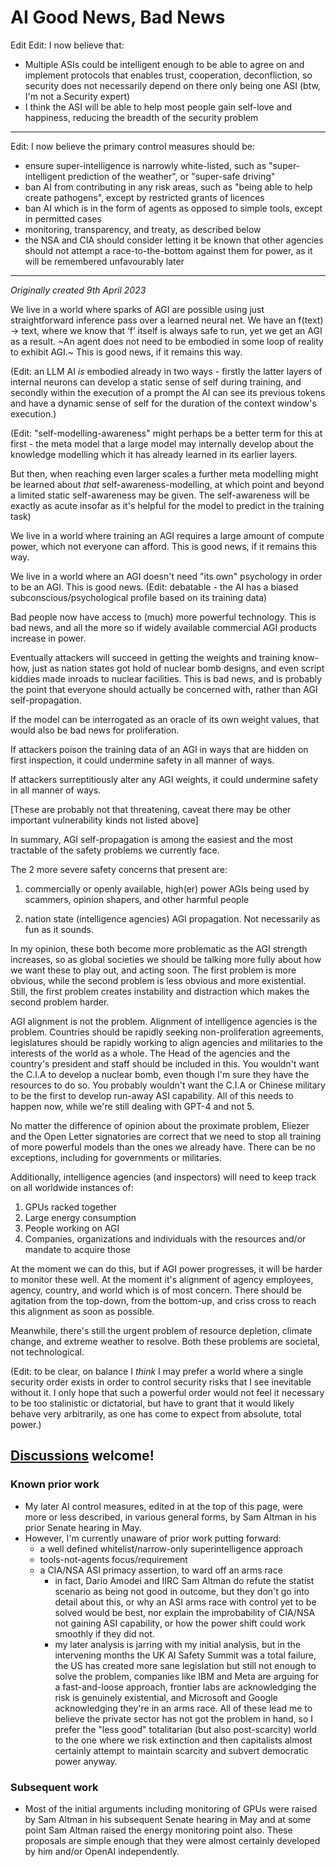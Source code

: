 # AI Good News, Bad News

Edit Edit: I now believe that:
- Multiple ASIs could be intelligent enough to be able to agree on and implement protocols that enables trust, cooperation, deconfliction, so security does not necessarily depend on there only being one ASI (btw, I'm not a Security expert)
- I think the ASI will be able to help most people gain self-love and happiness, reducing the breadth of the security problem

- - -

Edit: I now believe the primary control measures should be:
- ensure super-intelligence is narrowly white-listed, such as "super-intelligent prediction of the weather", or "super-safe driving"
- ban AI from contributing in any risk areas, such as "being able to help create pathogens", except by restricted grants of licences
- ban AI which is in the form of agents as opposed to simple tools, except in permitted cases
- monitoring, transparency, and treaty, as described below
- the NSA and CIA should consider letting it be known that other agencies should not attempt a race-to-the-bottom against them for power, as it will be remembered unfavourably later

- - -

*Originally created 9th April 2023*

We live in a world where sparks of AGI are possible using just straightforward inference pass over a learned neural net. We have an f(text) -> text, where we know that ‘f’ itself is always safe to run, yet we get an AGI as a result. ~An agent does not need to be embodied in some loop of reality to exhibit AGI.~
This is good news, if it remains this way.

(Edit: an LLM AI *is* embodied already in two ways - firstly the latter layers of internal neurons can develop a static sense of self during training, and secondly within the execution of a prompt the AI can see its previous tokens and have a dynamic sense of self for the duration of the context window's execution.)

(Edit: "self-modelling-awareness" might perhaps be a better term for this at first - the meta model that a large model may internally develop about the knowledge modelling which it has already learned in its earlier layers.

But then, when reaching even larger scales a further meta modelling might be learned about *that* self-awareness-modelling, at which point and beyond a limited static self-awareness may be given. The self-awareness will be exactly as acute insofar as it's helpful for the model to predict in the training task)

We live in a world where training an AGI requires a large amount of compute power, which not everyone can afford.
This is good news, if it remains this way.

We live in a world where an AGI doesn't need "its own" psychology in order to be an AGI.
This is good news. (Edit: debatable - the AI has a biased subconscious/psychological profile based on its training data)

Bad people now have access to (much) more powerful technology.
This is bad news, and all the more so if widely available commercial AGI products increase in power.

Eventually attackers will succeed in getting the weights and training know-how, just as nation states got hold of nuclear bomb designs, and even script kiddies made inroads to nuclear facilities.
This is bad news, and is probably the point that everyone should actually be concerned with, rather than AGI self-propagation.

If the model can be interrogated as an oracle of its own weight values, that would also be bad news for proliferation.

If attackers poison the training data of an AGI in ways that are hidden on first inspection, it could undermine safety in all manner of ways.

If attackers surreptitiously alter any AGI weights, it could undermine safety in all manner of ways.

\[These are probably not that threatening, caveat there may be other important vulnerability kinds not listed above]

In summary, AGI self-propagation is among the easiest and the most tractable of the safety problems we currently face.

The 2 more severe safety concerns that present are:

1) commercially or openly available, high(er) power AGIs being used by scammers, opinion shapers, and other harmful people

2) nation state (intelligence agencies) AGI propagation. Not necessarily as fun as it sounds.

In my opinion, these both become more problematic as the AGI strength increases, so as global societies we should be talking more fully about how we want these to play out, and acting soon. The first problem is more obvious, while the second problem is less obvious and more existential. Still, the first problem creates instability and distraction which makes the second problem harder.

AGI alignment is not the problem. Alignment of intelligence agencies is the problem. Countries should be rapidly seeking non-proliferation agreements, 
legislatures should be rapidly working to align agencies and militaries to the interests of the world as a whole. The Head of the agencies and the country's president and staff should be included in this. You wouldn't want the C.I.A to develop a nuclear bomb, even though I'm sure they have the resources to do so. You probably wouldn't want the C.I.A or Chinese military to be the first to develop run-away ASI capability. All of this needs to happen now, while we're still dealing with GPT-4 and not 5.

No matter the difference of opinion about the proximate problem, Eliezer and the Open Letter signatories are correct that we need to stop all training of more powerful models than the ones we already have. There can be no exceptions, including for governments or militaries.

Additionally, intelligence agencies (and inspectors) will need to keep track on all worldwide instances of:
1) GPUs racked together
2) Large energy consumption
3) People working on AGI
4) Companies, organizations and individuals with the resources and/or mandate to acquire those

At the moment we can do this, but if AGI power progresses, it will be harder to monitor these well. At the moment it's alignment of agency employees, agency, country, and world which is of most concern. There should be agitation from the top-down, from the bottom-up, and criss cross to reach this alignment as soon as possible.

Meanwhile, there's still the urgent problem of resource depletion, climate change, and extreme weather to resolve. Both these problems are societal, not technological.

(Edit: to be clear, on balance I *think* I may prefer a world where a single security order exists in order to control security risks that I see inevitable without it. I only hope that such a powerful order would not feel it necessary to be too stalinistic or dictatorial, but have to grant that it would likely behave very arbitrarily, as one has come to expect from absolute, total power.)

## [Discussions](https://github.com/aliclark/the_wooden_sword/discussions) welcome!

### Known prior work
- My later AI control measures, edited in at the top of this page, were more or less described, in various general forms, by Sam Altman in his prior Senate hearing in May.
- However, I'm currently unaware of prior work putting forward:
  - a well defined whitelist/narrow-only superintelligence approach
  - tools-not-agents focus/requirement
  - a CIA/NSA ASI primacy assertion, to ward off an arms race
    - in fact, Dario Amodei and IIRC Sam Altman do refute the statist scenario as being not good in outcome, but they don't go into detail about this, or why an ASI arms race with control yet to be solved would be best, nor explain the improbability of CIA/NSA not gaining ASI capability, or how the power shift could work smoothly if they did not.
    - my later analysis is jarring with my initial analysis, but in the intervening months the UK AI Safety Summit was a total failure, the US has created more sane legislation but still not enough to solve the problem, companies like IBM and Meta are arguing for a fast-and-loose approach, frontier labs are acknowledging the risk is genuinely existential, and Microsoft and Google acknowledging they're in an arms race. All of these lead me to believe the private sector has not got the problem in hand, so I prefer the "less good" totalitarian (but also post-scarcity) world to the one where we risk extinction and then capitalists almost certainly attempt to maintain scarcity and subvert democratic power anyway.

### Subsequent work
- Most of the initial arguments including monitoring of GPUs were raised by Sam Altman in his subsequent Senate hearing in May and at some point Sam Altman raised the energy monitoring point also. These proposals are simple enough that they were almost certainly developed by him and/or OpenAI independently.
